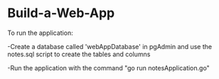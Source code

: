 # Build-a-Web-App
To run the application:

-Create a database called 'webAppDatabase' in pgAdmin and use the notes.sql script to create the tables and columns

-Run the application with the command "go run notesApplication.go"
